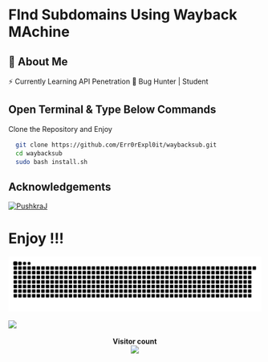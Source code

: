 
# FInd Subdomains Using Wayback MAchine
## 🚀 About Me

⚡ Currently Learning API Penetration
👾 Bug Hunter | Student

## Open Terminal & Type Below Commands

Clone the Repository and Enjoy

```bash
  git clone https://github.com/Err0rExpl0it/waybacksub.git
  cd waybacksub
  sudo bash install.sh 
```



## Acknowledgements


 [![PushkraJ](https://img.shields.io/badge/GitHub-100000?style=for-the-badge&logo=github&logoColor=white)](https://github.com/PushkraJ99)

# Enjoy !!!

<p align="center">
<img src="https://github.com/PushkraJ99/Snake4Readme/blob/main/Snake4Readme/grid-snake.svg">
</p>

[![](https://visitcount.itsvg.in/api?id=PushkraJ99&icon=8&color=12)](https://visitcount.itsvg.in)

<p align="center"> 
  <b> Visitor count</b><br>
  <img src="https://profile-counter.glitch.me/PushkraJ99/count.svg" />
</p>

